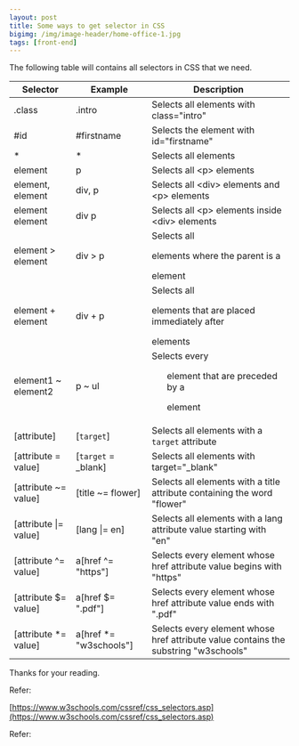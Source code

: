 ```yaml
---
layout: post
title: Some ways to get selector in CSS
bigimg: /img/image-header/home-office-1.jpg
tags: [front-end]
---
```


The following table will contains all selectors in CSS that we need.

|       Selector       |          Example        |                  Description                    |
| -------------------- | ----------------------- | ----------------------------------------------- |
| .class               | .intro                  | Selects all elements with class="intro"         |
| #id                  | #firstname              | Selects the element with id="firstname"         |
| *                    | *                       | Selects all elements                            |
| element              | p                       | Selects all \<p\> elements                      |
| element, element     | div, p                  | Selects all \<div\> elements and \<p\> elements |
| element element      | div p                   | Selects all \<p\> elements inside \<div\> elements |
| element > element    | div > p                 | Selects all <p> elements where the parent is a <div> element |
| element + element    | div + p                 | Selects all <p> elements that are placed immediately after <div> elements |
| element1 ~ element2  | p ~ ul                  | Selects every <ul> element that are preceded by a <p> element |
| [attribute]          | [```target```]          | Selects all elements with a ```target``` attribute |
| [attribute = value]  | [```target``` = _blank] | Selects all elements with target="_blank"          |
| [attribute ~= value] | [title ~= flower]       | Selects all elements with a title attribute containing the word "flower" |
| [attribute \|= value]| [lang \|= en]           | Selects all elements with a lang attribute value starting with "en" |
| [attribute \^= value]| a[href \^= "https"]     | Selects every <a> element whose href attribute value begins with "https" |
| [attribute \$= value]| a[href \$= ".pdf"] 	 | Selects every <a> element whose href attribute value ends with ".pdf" |
| [attribute \*= value]| a[href \*= "w3schools"] | Selects every <a> element whose href attribute value contains the substring "w3schools" |




Thanks for your reading. 

Refer: 

[https://www.w3schools.com/cssref/css_selectors.asp](https://www.w3schools.com/cssref/css_selectors.asp)


















Refer: 



